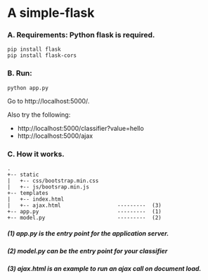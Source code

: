 # A simple-flask

### A. Requirements: Python flask is required.
```
pip install flask
pip install flask-cors
```

### B. Run:
```
python app.py
```
Go to http://localhost:5000/. 

Also try the following: 
- http://localhost:5000/classifier?value=hello 
- http://localhost:5000/ajax 

### C. How it works.

```
.
+-- static
|   +-- css/bootstrap.min.css
|   +-- js/bootsrap.min.js
+-- templates
|   +-- index.html
|   +-- ajax.html                  ---------  (3)
+-- app.py                         ---------  (1)
+-- model.py                       ---------  (2)
```

##### (1) app.py is the entry point for the application server. 
##### (2) model.py can be the entry point for your classifier
##### (3) ajax.html is an example to run an ajax call on document load.
